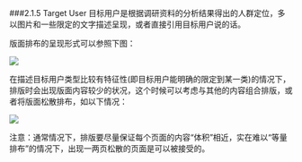 ###2.1.5 Target User
目标用户是根据调研资料的分析结果得出的人群定位，多以图片和一些限定的文字描述呈现，或者直接引用目标用户说的话。


版面排布的呈现形式可以参照下图：

![](http://kitpic.makebi.net/ixd/1_6_2.jpg)


在描述目标用户类型比较有特征性(即目标用户能明确的限定到某一类)的情况下，排版时会出现版面内容较少的状况，这个时候可以考虑与其他的内容组合排版，或者将版面松散排布，如以下情况：

![](http://kitpic.makebi.net/ixd/1_6.jpg)

注意：通常情况下，排版要尽量保证每个页面的内容“体积”相近，实在难以“等量排布”的情况下，出现一两页松散的页面是可以被接受的。